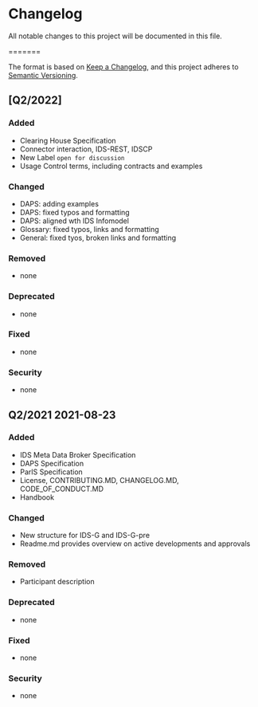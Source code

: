 # Changelog
All notable changes to this project will be documented in this file.
  
=======

The format is based on [Keep a Changelog](https://keepachangelog.com/en/1.0.0/),
and this project adheres to [Semantic Versioning](https://semver.org/spec/v2.0.0.html).

## [Q2/2022]

### Added
- Clearing House Specification
- Connector interaction, IDS-REST, IDSCP
- New Label `open for discussion`
- Usage Control terms, including contracts and examples

### Changed
- DAPS: adding examples
- DAPS: fixed typos and formatting
- DAPS: aligned wth IDS Infomodel
- Glossary: fixed typos, links and formatting
- General: fixed tyos, broken links and formatting

### Removed
- none

### Deprecated 
- none

### Fixed
- none

### Security
- none

## Q2/2021 2021-08-23
### Added

- IDS Meta Data Broker Specification
- DAPS Specification
- ParIS Specification
- License, CONTRIBUTING.MD, CHANGELOG.MD, CODE_OF_CONDUCT.MD
- Handbook



### Changed
- New structure for IDS-G and IDS-G-pre
- Readme.md provides overview on active developments and approvals

### Removed
- Participant description

### Deprecated 
- none

### Fixed
- none

### Security
- none

